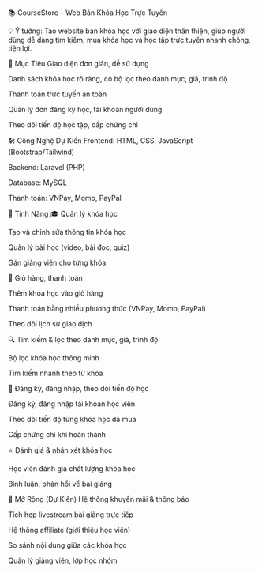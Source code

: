 📚 CourseStore – Web Bán Khóa Học Trực Tuyến

💡 Ý tưởng:
Tạo website bán khóa học với giao diện thân thiện, giúp người dùng dễ dàng tìm kiếm, mua khóa học và học tập trực tuyến nhanh chóng, tiện lợi.

🚀 Mục Tiêu
Giao diện đơn giản, dễ sử dụng

Danh sách khóa học rõ ràng, có bộ lọc theo danh mục, giá, trình độ

Thanh toán trực tuyến an toàn

Quản lý đơn đăng ký học, tài khoản người dùng

Theo dõi tiến độ học tập, cấp chứng chỉ

🛠️ Công Nghệ Dự Kiến
Frontend: HTML, CSS, JavaScript (Bootstrap/Tailwind)

Backend: Laravel (PHP)

Database: MySQL

Thanh toán: VNPay, Momo, PayPal

🧩 Tính Năng
🎓 Quản lý khóa học

Tạo và chỉnh sửa thông tin khóa học

Quản lý bài học (video, bài đọc, quiz)

Gán giảng viên cho từng khóa

🛒 Giỏ hàng, thanh toán

Thêm khóa học vào giỏ hàng

Thanh toán bằng nhiều phương thức (VNPay, Momo, PayPal)

Theo dõi lịch sử giao dịch

🔍 Tìm kiếm & lọc theo danh mục, giá, trình độ

Bộ lọc khóa học thông minh

Tìm kiếm nhanh theo từ khóa

🧾 Đăng ký, đăng nhập, theo dõi tiến độ học

Đăng ký, đăng nhập tài khoản học viên

Theo dõi tiến độ từng khóa học đã mua

Cấp chứng chỉ khi hoàn thành

⭐ Đánh giá & nhận xét khóa học

Học viên đánh giá chất lượng khóa học

Bình luận, phản hồi về bài giảng

📌 Mở Rộng (Dự Kiến)
Hệ thống khuyến mãi & thông báo

Tích hợp livestream bài giảng trực tiếp

Hệ thống affiliate (giới thiệu học viên)

So sánh nội dung giữa các khóa học

Quản lý giảng viên, lớp học nhóm

